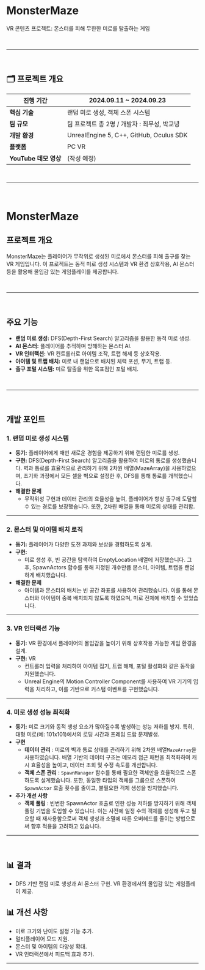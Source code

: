# MonsterMaze

VR 콘텐츠 프로젝트: 몬스터를 피해 무한한 미로를 탈출하는 게임

<br>

---

<br>

## 🗂️ **프로젝트 개요**

| **진행 기간**       | 2024.09.11 ~ 2024.09.23                |
|---------------------|---------------------------------------|
| **핵심 기술**       | 랜덤 미로 생성, 객체 스폰 시스템 |
| **팀 규모**       | 팀 프로젝트 총 2명 / 개발자 : 최무성, 박교녕 |
| **개발 환경**       | UnrealEngine 5, C++, GitHub, Oculus SDK |
| **플랫폼**          | PC VR                                 |
| **YouTube 데모 영상** | (작성 예정)                        |

<br>

---

<br>

# MonsterMaze

## 프로젝트 개요
MonsterMaze는 플레이어가 무작위로 생성된 미로에서 몬스터를 피해 출구를 찾는 VR 게임입니다. 이 프로젝트는 동적 미로 생성 시스템과 VR 환경 상호작용, AI 몬스터 등을 활용해 몰입감 있는 게임플레이를 제공합니다.

<br>

---

<br>

## 주요 기능
- **랜덤 미로 생성:** DFS(Depth-First Search) 알고리즘을 활용한 동적 미로 생성.
- **AI 몬스터:** 플레이어를 추적하며 방해하는 몬스터 AI.
- **VR 인터랙션:** VR 컨트롤러로 아이템 조작, 트랩 해제 등 상호작용.
- **아이템 및 트랩 배치:** 미로 내 랜덤으로 배치된 체력 포션, 무기, 트랩 등.
- **출구 포털 시스템:** 미로 탈출을 위한 목표점인 포털 배치.

<br>

---

<br>

## 개발 포인트

### 1. 랜덤 미로 생성 시스템
- **동기:** 플레이어에게 매번 새로운 경험을 제공하기 위해 랜덤한 미로를 생성.
- **구현:** DFS(Depth-First Search) 알고리즘을 활용하여 미로의 통로를 생성했습니다. 벽과 통로를 효율적으로 관리하기 위해 2차원 배열(MazeArray)을 사용하였으며, 초기화 과정에서 모든 셀을 벽으로 설정한 후, DFS를 통해 통로를 개척했습니다.
- **해결한 문제** 
  - 무작위성 구현과 데이터 관리의 효율성을 높여, 플레이어가 항상 출구에 도달할 수 있는 경로를 보장했습니다. 또한, 2차원 배열을 통해 미로의 상태를 관리함.

---

### 2. 몬스터 및 아이템 배치 로직
- **동기:** 플레이어가 다양한 도전 과제와 보상을 경험하도록 설계.
- **구현:**
  - 미로 생성 후, 빈 공간을 탐색하여 EmptyLocation 배열에 저장했습니다. 그 후, SpawnActors 함수를 통해 지정된 개수만큼 몬스터, 아이템, 트랩을 랜덤하게 배치했습니다.
- **해결한 문제** 
  - 아이템과 몬스터의 배치는 빈 공간 좌표를 사용하여 관리했습니다. 이를 통해 몬스터와 아이템이 중복 배치되지 않도록 하였으며, 미로 전체에 배치할 수 있었습니다.

---

### 3. VR 인터랙션 기능
- **동기:** VR 환경에서 플레이어의 몰입감을 높이기 위해 상호작용 가능한 게임 환경을 설계.
- **구현:** VR
  - 컨트롤러 입력을 처리하여 아이템 집기, 트랩 해제, 포털 활성화와 같은 동작을 지원했습니다.
  - Unreal Engine의 Motion Controller Component를 사용하여 VR 기기의 입력을 처리하고, 이를 기반으로 커스텀 이벤트를 구현했습니다.

---

### 4. 미로 생성 성능 최적화
- **동기:** 미로 크기와 동적 생성 요소가 많아질수록 발생하는 성능 저하를 방지. 특히, 대형 미로(예: 101x101)에서의 로딩 시간과 프레임 드랍 문제발생.
- **구현**
  - **데이터 관리** : 미로의 벽과 통로 상태를 관리하기 위해 2차원 배열`MazeArray`을 사용하였습니다. 배열 기반의 데이터 구조는 메모리 접근 패턴을 최적화하여 캐시 효율성을 높이고, 데이터 조회 및 수정 속도를 개선합니다.
  - **객체 스폰 관리** : `SpawnManager` 함수를 통해 필요한 객체만을 효율적으로 스폰하도록 설계했습니다. 또한, 동일한 타입의 객체를 그룹으로 스폰하여 `SpawnActor` 호출 횟수를 줄이고, 불필요한 객체 생성을 방지했습니다.
- **추가 개선 사항**
  - **객체 풀링** : 빈번한 SpawnActor 호출로 인한 성능 저하를 방지하기 위해 객체 풀링 기법을 도입할 수 있습니다. 이는 사전에 일정 수의 객체를 생성해 두고 필요할 때 재사용함으로써 객체 생성과 소멸에 따른 오버헤드를 줄이는 방법으로써 향후 적용을 고려하고 있습니다.

---

<br>

## 📊 결과
- DFS 기반 랜덤 미로 생성과 AI 몬스터 구현. VR 환경에서의 몰입감 있는 게임플레이 제공.

## 📊 개선 사항
- 미로 크기와 난이도 설정 기능 추가.
- 멀티플레이어 모드 지원.
- 몬스터 및 아이템의 다양성 확대.
- VR 인터랙션에서 피드백 효과 추가.

---
